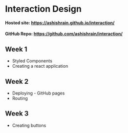 # Interaction Design

#### Hosted site: https://ashishrain.github.io/interaction/

#### GitHub Repo: https://github.com/ashishrain/interaction/

## Week 1
- Styled Components
- Creating a react application

## Week 2
- Deploying - GitHub pages
- Routing

## Week 3
- Creating buttons